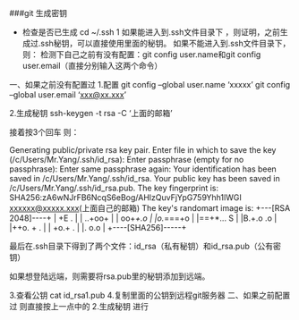 ###git 生成密钥
- 检查是否已生成
cd ~/.ssh
1
如果能进入到.ssh文件目录下 ，则证明，之前生成过.ssh秘钥，可以直接使用里面的秘钥。 
如果不能进入到.ssh文件目录下，则： 
检测下自己之前有没有配置：git config user.name和git config user.email（直接分别输入这两个命令）

一、如果之前没有配置过 
1.配置 
git config –global user.name ‘xxxxx’ 
git config –global user.email ‘xxx@xx.xxx’

2.生成秘钥 
ssh-keygen -t rsa -C ‘上面的邮箱’

接着按3个回车 则：

Generating public/private rsa key pair.
Enter file in which to save the key (/c/Users/Mr.Yang/.ssh/id_rsa):
Enter passphrase (empty for no passphrase):
Enter same passphrase again:
Your identification has been saved in /c/Users/Mr.Yang/.ssh/id_rsa.
Your public key has been saved in /c/Users/Mr.Yang/.ssh/id_rsa.pub.
The key fingerprint is:
SHA256:zA6wNJrFB6NcqS6eBog/AHlzQuvFjYpG759Yhh1lWGI xxxxxx@xxxxx.xxx(上面自己的邮箱)
The key's randomart image is:
+---[RSA 2048]----+
|    +E .         |
| ..+oo+          |
| oo+*+.o         |
|o.*===+o         |
|==+*... S        |
|B.+.o .o         |
|++o. +  .        |
| +o.+ .          |
|.  o.o           |
+----[SHA256]-----+

最后在.ssh目录下得到了两个文件：id_rsa（私有秘钥）和id_rsa.pub（公有密钥）

如果想登陆远端，则需要将rsa.pub里的秘钥添加到远端。

3.查看公钥
cat id_rsa1.pub
4.复制里面的公钥到远程git服务器
二、如果之前配置过 
则直接按上一点中的 2.生成秘钥 进行
